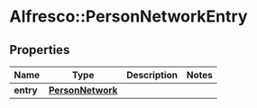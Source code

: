 # Alfresco::PersonNetworkEntry

## Properties
Name | Type | Description | Notes
------------ | ------------- | ------------- | -------------
**entry** | [**PersonNetwork**](PersonNetwork.md) |  | 


